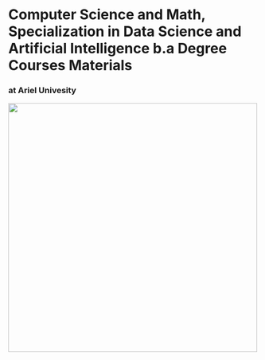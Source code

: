 # Computer Science and Math, Specialization in Data Science and Artificial Intelligence b.a Degree Courses Materials
### at Ariel Univesity
<img src="https://github.com/kggold4/computer-science-b.a-materials/blob/main/images/Ariel_U_logo2.jpg" height="auto" width="500px">